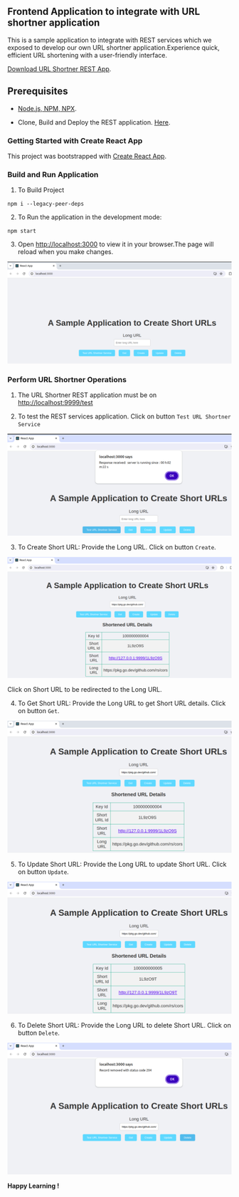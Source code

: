 ## Frontend Application to integrate with URL shortner application ##

This is a sample application to integrate with REST services which we exposed to develop our own URL shortner application.Experience quick, efficient URL shortening with a user-friendly interface.

[Download URL Shortner REST App](https://github.com/KumarVariable/go-for-url-shortner "Hold `Ctrl` or `Cmd` on the keyboard while clicking the link, to open link in new Tab").

## Prerequisites ##

- [Node.js, NPM, NPX](https://nodejs.org/en/download).

- Clone, Build and Deploy the REST application. [Here](https://github.com/KumarVariable/go-for-url-shortner).

### Getting Started with Create React App ###

This project was bootstrapped with [Create React App](https://create-react-app.dev/docs/getting-started/).

### Build and Run Application ###

1. To Build Project

```text
npm i --legacy-peer-deps
```
2. To Run the application in the development mode:

```text
npm start
```
3. Open [http://localhost:3000](http://localhost:3000) to view it in your browser.The page will reload when you make changes.

![Browser Running|480x250, 75%](docs/images/url_shortner_frontend.png)

### Perform URL Shortner Operations ###

1. The URL Shortner REST application must be on [http://localhost:9999/test](http://localhost:9999/test)

2. To test the REST services application. Click on button `Test URL Shortner Service`

![Test URL Shortner App|480x250, 75%](docs/images/test_url_shortner_service.png)

3. To Create Short URL: Provide the Long URL. Click on button `Create`.

![Create Short URL|480x250, 75%](docs/images/create_short_url.png)

Click on Short URL to be redirected to the Long URL.

4. To Get Short URL: Provide the Long URL to get Short URL details. Click on button `Get`.

![Get Short URL|480x250, 75%](docs/images/get_short_url.png)

5. To Update Short URL: Provide the Long URL to update Short URL. Click on button `Update`.

![Update Short URL|480x250, 75%](docs/images/update_short_url.png)

6. To Delete Short URL: Provide the Long URL to delete Short URL. Click on button `Delete`.

![Delete Short URL|480x250, 75%](docs/images/delete_short_url.png)

**Happy Learning !**